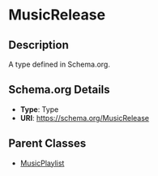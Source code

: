 # MusicRelease

## Description
A type defined in Schema.org.

## Schema.org Details
- **Type**: Type
- **URI**: https://schema.org/MusicRelease

## Parent Classes
- [MusicPlaylist](../MusicPlaylist.md)

